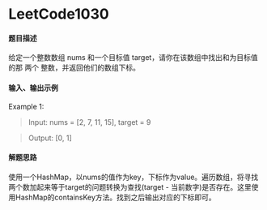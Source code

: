 # LeetCode1030
#### 题目描述
给定一个整数数组 nums 和一个目标值 target，请你在该数组中找出和为目标值的那 两个 整数，并返回他们的数组下标。
#### 输入、输出示例
Example 1:
> Input: nums = [2, 7, 11, 15], target = 9

> Output: [0, 1]

#### 解题思路
使用一个HashMap，以nums的值作为key，下标作为value。遍历数组，将寻找两个数加起来等于target的问题转换为查找(target - 当前数字)是否存在。这里使用HashMap的containsKey方法。找到之后输出对应的下标即可。
